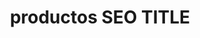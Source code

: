 ---
layout: products
page_name: productos
title: productos  SEO TITLE
description:  productos  SEO META
h1: productos
intro: intro
seo_section:
    title: SEO section title
    content: SEO section content
published: true
---